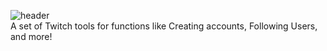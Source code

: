 ![header](https://capsule-render.vercel.app/api?type=waving&color=0:2cc973,100:a32da8&height=300&section=header&text=Twitch%20Account%20Toolbox&fontSize=70)
<br>
A set of Twitch tools for functions like Creating accounts, Following Users, and more!
